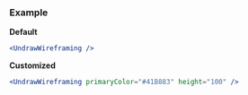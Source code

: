 ### Example

**Default**
```jsx
<UndrawWireframing />
```

**Customized**
```jsx
<UndrawWireframing primaryColor="#41B883" height="100" />
```
